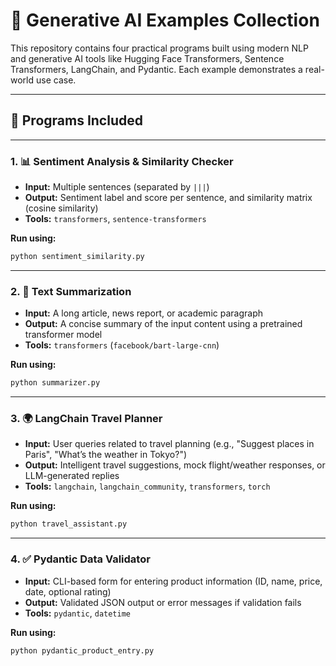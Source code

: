 
# 🧠 Generative AI Examples Collection

This repository contains four practical programs built using modern NLP and generative AI tools like Hugging Face Transformers, Sentence Transformers, LangChain, and Pydantic. Each example demonstrates a real-world use case.

---

## 🚀 Programs Included

---

### 1. 📊 Sentiment Analysis & Similarity Checker

- **Input:** Multiple sentences (separated by `|||`)  
- **Output:** Sentiment label and score per sentence, and similarity matrix (cosine similarity)  
- **Tools:** `transformers`, `sentence-transformers`

**Run using:**
```bash
python sentiment_similarity.py
```

---

### 2. 📝 Text Summarization

- **Input:** A long article, news report, or academic paragraph  
- **Output:** A concise summary of the input content using a pretrained transformer model  
- **Tools:** `transformers` (`facebook/bart-large-cnn`)

**Run using:**
```bash
python summarizer.py
```

---

### 3. 🌍 LangChain Travel Planner

- **Input:** User queries related to travel planning (e.g., "Suggest places in Paris", "What’s the weather in Tokyo?")  
- **Output:** Intelligent travel suggestions, mock flight/weather responses, or LLM-generated replies  
- **Tools:** `langchain`, `langchain_community`, `transformers`, `torch`

**Run using:**
```bash
python travel_assistant.py
```

---

### 4. ✅ Pydantic Data Validator

- **Input:** CLI-based form for entering product information (ID, name, price, date, optional rating)  
- **Output:** Validated JSON output or error messages if validation fails  
- **Tools:** `pydantic`, `datetime`

**Run using:**
```bash
python pydantic_product_entry.py
```
